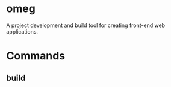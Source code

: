 # omeg

A project development and build tool for creating front-end web applications.

# Commands

## build

